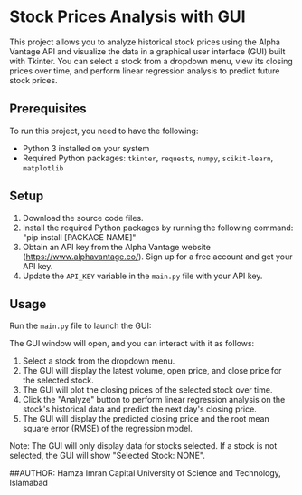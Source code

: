 # Stock Prices Analysis with GUI

This project allows you to analyze historical stock prices using the Alpha Vantage API and visualize the data in a graphical user interface (GUI) built with Tkinter. You can select a stock from a dropdown menu, view its closing prices over time, and perform linear regression analysis to predict future stock prices.

## Prerequisites

To run this project, you need to have the following:

- Python 3 installed on your system
- Required Python packages: `tkinter`, `requests`, `numpy`, `scikit-learn`, `matplotlib`

## Setup

1. Download the source code files.
2. Install the required Python packages by running the following command: "pip install [PACKAGE NAME]"
3. Obtain an API key from the Alpha Vantage website (https://www.alphavantage.co/). Sign up for a free account and get your API key.
4. Update the `API_KEY` variable in the `main.py` file with your API key.

## Usage

Run the `main.py` file to launch the GUI:

The GUI window will open, and you can interact with it as follows:

1. Select a stock from the dropdown menu.
2. The GUI will display the latest volume, open price, and close price for the selected stock.
3. The GUI will plot the closing prices of the selected stock over time.
4. Click the "Analyze" button to perform linear regression analysis on the stock's historical data and predict the next day's closing price.
5. The GUI will display the predicted closing price and the root mean square error (RMSE) of the regression model.

Note: The GUI will only display data for stocks selected. If a stock is not selected, the GUI will show "Selected Stock: NONE".

##AUTHOR: Hamza Imran
          Capital University of Science and Technology, Islamabad
